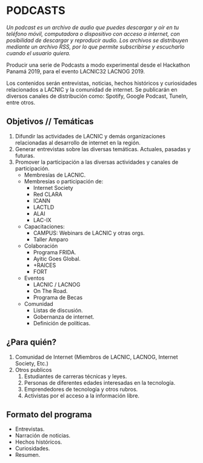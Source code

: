 # PODCASTS

_Un podcast es un archivo de audio que puedes descargar y oír en tu teléfono móvil, computadora o dispositivo con acceso a internet, con posibilidad de descargar y reproducir audio. Los archivos se distribuyen mediante un archivo RSS, por lo que permite subscribirse y escucharlo cuando el usuario quiera._

Producir una serie de Podcasts a modo experimental desde el Hackathon Panamá 2019, para el evento LACNIC32 LACNOG 2019.

Los contenidos serán entrevistas, noticias, hechos históricos y curiosidades relacionados a LACNIC y la comunidad de internet. Se publicarán en diversos canales de distribución como: Spotify, Google Podcast, TuneIn, entre otros.

## Objetivos // Temáticas

1. Difundir las actividades de LACNIC y demás organizaciones relacionadas al desarrollo de internet en la región.
2. Generar entrevistas sobre las diversas temáticas. Actuales, pasadas y futuras.
3. Promover la participación a las diversas actividades y canales de participación.
    * Membresías de LACNIC.
    * Membresías  o participación de:
        * Internet Society 
        * Red CLARA
        * ICANN
        * LACTLD
        * ALAI
        * LAC-IX
    * Capacitaciones:
        * CAMPUS: Webinars de LACNIC y otras orgs.
        * Taller Amparo
    * Colaboración
        * Programa FRIDA.
        * Ayitic Goes Global.
        * +RAICES
        * FORT
    * Eventos
        * LACNIC / LACNOG
        * On The Road.
        * Programa de Becas
    * Comunidad
        * Listas de discusión.
        * Gobernanza de internet.
        * Definición de políticas.

## ¿Para quién?

1. Comunidad de Internet (Miembros de LACNIC, LACNOG, Internet Society, Etc.)
2. Otros publicos 
    1. Estudiantes de carreras técnicas y leyes.
    2. Personas de diferentes edades interesadas en la tecnología.
    3. Emprendedores de tecnología y otros rubros.
    4. Activistas por el acceso a la información libre.

## Formato del programa
* Entrevistas.
* Narración de noticias.
* Hechos históricos.
* Curiosidades.
* Resumen.
 

